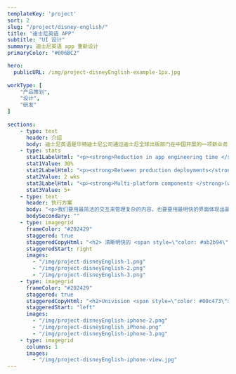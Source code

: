 ```yaml
---
templateKey: 'project'
sort: 2
slug: "/project/disney-english/"
title: "迪士尼英语 APP"
subtitle: "UI 设计"
summary: 迪士尼英语 app 重新设计
primaryColor: "#006BC2"

hero:
  publicURL: /img/project-disneyEnglish-example-1px.jpg
  
workType: [
    "产品策划",
    "设计",
    "研发"
]
  
sections:
    - type: text
      header: 介绍
      body: 迪士尼英语是华特迪士尼公司通过迪士尼全球出版部门在中国开展的一项新业务，为儿童英语学习设定了全新标准。我结合迪士尼英语品牌的特点与 VI 标准，对其 APP 进行了全新的设计创造.
    - type: stats
      stat1LabelHtml: "<p><strong>Reduction in app engineering time </strong>for all mobile apps</p>"
      stat1Value: 30%
      stat2LabelHtml: "<p><strong>Between production deployments</strong>, down from 6 months</p>" 
      stat2Value: 2 wks
      stat3LabelHtml: "<p><strong>Multi-platform components </strong>(work across both web and native mobile) built</p>"
      stat3Value: 5+
    - type: text
      header: 执行方案
      body: "<p>我们要用最简洁的交互来管理复杂的内容，也要要用最明快的界面体现出最便捷的的交互，轻量级的小程序移动端是最轻便的播客应用。</p>"
      bodySecondary: ""  
    - type: imagegrid
      frameColor: "#202429"
      staggered: true
      staggeredCopyHtml: "<h2> 清晰明快的 <span style=\"color: #ab2b94\">入口</span></h2>\n<p>入口页清晰的版块划分与交互让用户快速定位资源</p>\n"
      staggeredStart: right
      images:
        - "/img/project-disneyEnglish-1.png"
        - "/img/project-disneyEnglish-2.png"
        - "/img/project-disneyEnglish-3.png"
    - type: imagegrid
      frameColor: "#202429"
      staggered: true
      staggeredCopyHtml: "<h2>Univision <span style=\"color: #00c473\">Deportes</span></h2>\n<p>Univision's most popular mobile app, serving live streams of soccer games, live scores, leaderboards, replays, and sports news.</p>\n"
      staggeredStart: "left"
      images:
        - "/img/project-disneyEnglish-iphone-2.png"
        - "/img/project-disneyEnglish_iPhone.png"
        - "/img/project-disneyEnglish-iphone-3.png"
    - type: imagegrid
      columns: 1
      images:
        - "/img/project-disneyEnglish-iphone-view.jpg"
---
```


